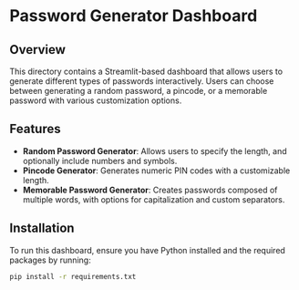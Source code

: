 # Password Generator Dashboard

## Overview
This directory contains a Streamlit-based dashboard that allows users to generate different types of passwords interactively. Users can choose between generating a random password, a pincode, or a memorable password with various customization options.

## Features
- **Random Password Generator**: Allows users to specify the length, and optionally include numbers and symbols.
- **Pincode Generator**: Generates numeric PIN codes with a customizable length.
- **Memorable Password Generator**: Creates passwords composed of multiple words, with options for capitalization and custom separators.

## Installation

To run this dashboard, ensure you have Python installed and the required packages by running:

```bash
pip install -r requirements.txt


